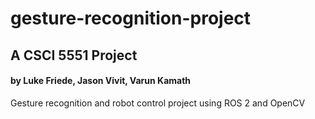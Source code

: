 # gesture-recognition-project
## A CSCI 5551 Project
#### by Luke Friede, Jason Vivit, Varun Kamath

Gesture recognition and robot control project using ROS 2 and OpenCV
